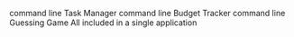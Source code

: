 command line Task Manager
command line Budget Tracker
command line Guessing Game
All included in a single application 
